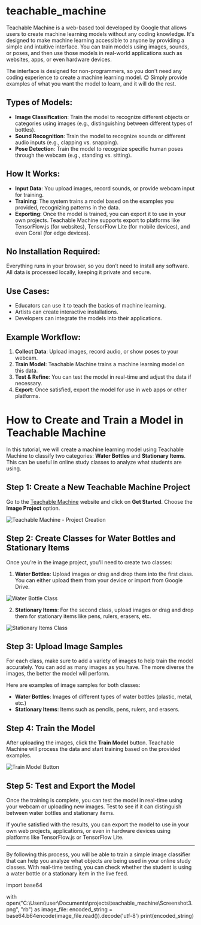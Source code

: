 # teachable_machine

Teachable Machine is a web-based tool developed by Google that allows users to create machine learning models without any coding knowledge. It's designed to make machine learning accessible to anyone by providing a simple and intuitive interface. You can train models using images, sounds, or poses, and then use those models in real-world applications such as websites, apps, or even hardware devices.

The interface is designed for non-programmers, so you don't need any coding experience to create a machine learning model. 😊 Simply provide examples of what you want the model to learn, and it will do the rest.

## Types of Models:

- **Image Classification**: Train the model to recognize different objects or categories using images (e.g., distinguishing between different types of bottles).
- **Sound Recognition**: Train the model to recognize sounds or different audio inputs (e.g., clapping vs. snapping).
- **Pose Detection**: Train the model to recognize specific human poses through the webcam (e.g., standing vs. sitting).

## How It Works:

- **Input Data**: You upload images, record sounds, or provide webcam input for training.
- **Training**: The system trains a model based on the examples you provided, recognizing patterns in the data.
- **Exporting**: Once the model is trained, you can export it to use in your own projects. Teachable Machine supports export to platforms like TensorFlow.js (for websites), TensorFlow Lite (for mobile devices), and even Coral (for edge devices).

## No Installation Required:

Everything runs in your browser, so you don’t need to install any software. All data is processed locally, keeping it private and secure.

## Use Cases:

- Educators can use it to teach the basics of machine learning.
- Artists can create interactive installations.
- Developers can integrate the models into their applications.

## Example Workflow:

1. **Collect Data**: Upload images, record audio, or show poses to your webcam.
2. **Train Model**: Teachable Machine trains a machine learning model on this data.
3. **Test & Refine**: You can test the model in real-time and adjust the data if necessary.
4. **Export**: Once satisfied, export the model for use in web apps or other platforms.


# How to Create and Train a Model in Teachable Machine

In this tutorial, we will create a machine learning model using Teachable Machine to classify two categories: **Water Bottles** and **Stationary Items**. This can be useful in online study classes to analyze what students are using.

## Step 1: Create a New Teachable Machine Project

Go to the [Teachable Machine](https://teachablemachine.withgoogle.com/) website and click on **Get Started**. Choose the **Image Project** option.

![Teachable Machine - Project Creation]("C:\Users\user\Documents\projects\teachable_machine\Screenshot0.png")

## Step 2: Create Classes for Water Bottles and Stationary Items

Once you’re in the image project, you'll need to create two classes:

1. **Water Bottles**: Upload images or drag and drop them into the first class. You can either upload them from your device or import from Google Drive.

![Water Bottle Class]("C:\Users\user\Documents\projects\teachable_machine\Screenshot1.png")

2. **Stationary Items**: For the second class, upload images or drag and drop them for stationary items like pens, rulers, erasers, etc.

![Stationary Items Class]("C:\Users\user\Documents\projects\teachable_machine\Screenshot2.png")

## Step 3: Upload Image Samples

For each class, make sure to add a variety of images to help train the model accurately. You can add as many images as you have. The more diverse the images, the better the model will perform.

Here are examples of image samples for both classes:
- **Water Bottles**: Images of different types of water bottles (plastic, metal, etc.)
- **Stationary Items**: Items such as pencils, pens, rulers, and erasers.

## Step 4: Train the Model

After uploading the images, click the **Train Model** button. Teachable Machine will process the data and start training based on the provided examples.

![Train Model Button]("C:\Users\user\Documents\projects\teachable_machine\Screenshot3.png")

## Step 5: Test and Export the Model

Once the training is complete, you can test the model in real-time using your webcam or uploading new images. Test to see if it can distinguish between water bottles and stationary items.

If you’re satisfied with the results, you can export the model to use in your own web projects, applications, or even in hardware devices using platforms like TensorFlow.js or TensorFlow Lite.

---

By following this process, you will be able to train a simple image classifier that can help you analyze what objects are being used in your online study classes. With real-time testing, you can check whether the student is using a water bottle or a stationary item in the live feed.

import base64

with open("C:\Users\user\Documents\projects\teachable_machine\Screenshot3.png", "rb") as image_file:
    encoded_string = base64.b64encode(image_file.read()).decode('utf-8')
    print(encoded_string)

